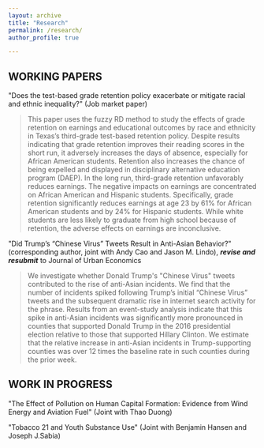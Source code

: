 ```yaml
---
layout: archive
title: "Research"
permalink: /research/
author_profile: true

---
```

## WORKING PAPERS

"Does the test-based grade retention policy exacerbate or mitigate racial and ethnic inequality?" (Job market paper)

> This paper uses the fuzzy RD method to study the effects of grade retention on earnings and educational outcomes by race and ethnicity in Texas’s third-grade test-based retention policy. Despite results indicating that grade retention improves their reading scores in the short run, it adversely increases the days of absence, especially for African American students. Retention also increases the chance of being expelled and displayed in disciplinary alternative education program (DAEP). In the long run, third-grade retention unfavorably reduces earnings. The negative impacts on earnings are concentrated on African American and Hispanic students. Specifically, grade retention significantly reduces earnings at age 23 by 61% for African American students and by 24% for Hispanic students. While white students are less likely to graduate from high school because of retention, the adverse effects on earnings are inconclusive. 

 "Did Trump’s “Chinese Virus” Tweets Result in Anti-Asian Behavior?" (corresponding author, joint with Andy Cao and Jason M. Lindo), ***revise and resubmit*** to Journal of Urban Economics

> We investigate whether Donald Trump's "Chinese Virus" tweets contributed to the rise of anti-Asian incidents. We find that the number of incidents spiked following Trump’s initial “Chinese Virus” tweets and the subsequent dramatic rise in internet search activity for the phrase. Results from an event-study analysis indicate that this spike in anti-Asian incidents was significantly more pronounced in counties that supported Donald Trump in the 2016 presidential election relative to those that supported Hillary Clinton. We estimate that the relative increase in anti-Asian incidents in Trump-supporting counties was over 12 times the baseline rate in such counties during the prior week.

## WORK IN PROGRESS

"The Effect of Pollution on Human Capital Formation: Evidence from Wind Energy and Aviation Fuel" (Joint with Thao Duong)

"Tobacco 21 and Youth Substance Use" (Joint with Benjamin Hansen and Joseph J.Sabia)

